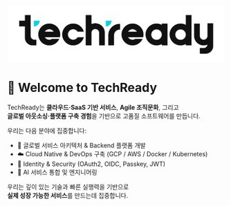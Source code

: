 <p align="center">
  <img src="https://raw.githubusercontent.com/techready-ai/.github/main/profile/banner.png" alt="TechReady Banner" />
</p>

# 👋 Welcome to TechReady

TechReady는 **클라우드·SaaS 기반 서비스**, **Agile 조직문화**, 그리고  
**글로벌 아웃소싱·플랫폼 구축 경험**을 기반으로 고품질 소프트웨어를 만듭니다.

우리는 다음 분야에 집중합니다:

- 🚀 글로벌 서비스 아키텍처 & Backend 플랫폼 개발
- ☁️ Cloud Native & DevOps 구축 (GCP / AWS / Docker / Kubernetes)
- 🔐 Identity & Security (OAuth2, OIDC, Passkey, JWT)
- 🤖 AI 서비스 통합 및 엔지니어링

우리는 깊이 있는 기술과 빠른 실행력을 기반으로  
**실제 성장 가능한 서비스**를 만드는데 집중합니다.
